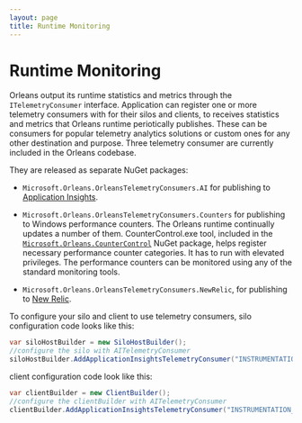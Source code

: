 ```yaml
---
layout: page
title: Runtime Monitoring
---
```


# Runtime Monitoring

Orleans output its runtime statistics and metrics through the `ITelemetryConsumer` interface.
Application can register one or more telemetry consumers with for their silos and clients, to receives statistics and metrics that Orleans runtime  periotically publishes.
These can be consumers for popular telemetry analytics solutions or custom ones for any other destination and purpose.
Three telemetry consumer are currently included in the Orleans codebase.

They are released as separate NuGet packages: 

- `Microsoft.Orleans.OrleansTelemetryConsumers.AI` for publishing to [Application Insights](https://azure.microsoft.com/en-us/services/application-insights/).

- `Microsoft.Orleans.OrleansTelemetryConsumers.Counters` for publishing to Windows performance counters.
The Orleans runtime continually updates a number of them.
CounterControl.exe tool, included in the [`Microsoft.Orleans.CounterControl`](https://www.nuget.org/packages/Microsoft.Orleans.CounterControl/) NuGet package, helps register necessary performance counter categories.
It has to run with elevated privileges.
The performance counters can be monitored using any of the standard monitoring tools.

- `Microsoft.Orleans.OrleansTelemetryConsumers.NewRelic`, for publishing to [New Relic](https://newrelic.com/).

To configure your silo and client to use telemetry consumers, silo configuration code looks like this: 
```c#
var siloHostBuilder = new SiloHostBuilder();
//configure the silo with AITelemetryConsumer
siloHostBuilder.AddApplicationInsightsTelemetryConsumer("INSTRUMENTATION_KEY");
```

client configuration code look like this: 
```c#
var clientBuilder = new ClientBuilder();
//configure the clientBuilder with AITelemetryConsumer
clientBuilder.AddApplicationInsightsTelemetryConsumer("INSTRUMENTATION_KEY");
```

